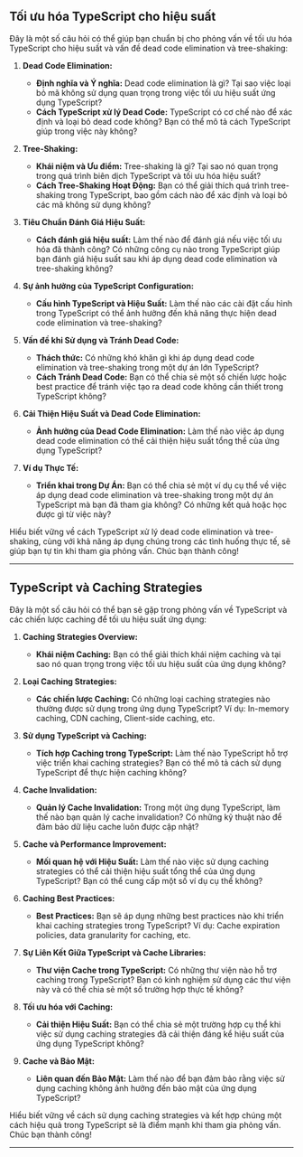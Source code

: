 ## Tối ưu hóa TypeScript cho hiệu suất

Đây là một số câu hỏi có thể giúp bạn chuẩn bị cho phỏng vấn về tối ưu hóa TypeScript cho hiệu suất và vấn đề dead code elimination và tree-shaking:

1. **Dead Code Elimination:**

   - **Định nghĩa và Ý nghĩa:** Dead code elimination là gì? Tại sao việc loại bỏ mã không sử dụng quan trọng trong việc tối ưu hiệu suất ứng dụng TypeScript?
   - **Cách TypeScript xử lý Dead Code:** TypeScript có cơ chế nào để xác định và loại bỏ dead code không? Bạn có thể mô tả cách TypeScript giúp trong việc này không?

2. **Tree-Shaking:**

   - **Khái niệm và Ưu điểm:** Tree-shaking là gì? Tại sao nó quan trọng trong quá trình biên dịch TypeScript và tối ưu hóa hiệu suất?
   - **Cách Tree-Shaking Hoạt Động:** Bạn có thể giải thích quá trình tree-shaking trong TypeScript, bao gồm cách nào để xác định và loại bỏ các mã không sử dụng không?

3. **Tiêu Chuẩn Đánh Giá Hiệu Suất:**

   - **Cách đánh giá hiệu suất:** Làm thế nào để đánh giá nếu việc tối ưu hóa đã thành công? Có những công cụ nào trong TypeScript giúp bạn đánh giá hiệu suất sau khi áp dụng dead code elimination và tree-shaking không?

4. **Sự ảnh hưởng của TypeScript Configuration:**

   - **Cấu hình TypeScript và Hiệu Suất:** Làm thế nào các cài đặt cấu hình trong TypeScript có thể ảnh hưởng đến khả năng thực hiện dead code elimination và tree-shaking?

5. **Vấn đề khi Sử dụng và Tránh Dead Code:**

   - **Thách thức:** Có những khó khăn gì khi áp dụng dead code elimination và tree-shaking trong một dự án lớn TypeScript?
   - **Cách Tránh Dead Code:** Bạn có thể chia sẻ một số chiến lược hoặc best practice để tránh việc tạo ra dead code không cần thiết trong TypeScript không?

6. **Cải Thiện Hiệu Suất và Dead Code Elimination:**

   - **Ảnh hưởng của Dead Code Elimination:** Làm thế nào việc áp dụng dead code elimination có thể cải thiện hiệu suất tổng thể của ứng dụng TypeScript?

7. **Ví dụ Thực Tế:**
   - **Triển khai trong Dự Án:** Bạn có thể chia sẻ một ví dụ cụ thể về việc áp dụng dead code elimination và tree-shaking trong một dự án TypeScript mà bạn đã tham gia không? Có những kết quả hoặc học được gì từ việc này?

Hiểu biết vững về cách TypeScript xử lý dead code elimination và tree-shaking, cùng với khả năng áp dụng chúng trong các tình huống thực tế, sẽ giúp bạn tự tin khi tham gia phỏng vấn. Chúc bạn thành công!

---

## TypeScript và Caching Strategies

Đây là một số câu hỏi có thể bạn sẽ gặp trong phỏng vấn về TypeScript và các chiến lược caching để tối ưu hiệu suất ứng dụng:

1. **Caching Strategies Overview:**

   - **Khái niệm Caching:** Bạn có thể giải thích khái niệm caching và tại sao nó quan trọng trong việc tối ưu hiệu suất của ứng dụng không?

2. **Loại Caching Strategies:**

   - **Các chiến lược Caching:** Có những loại caching strategies nào thường được sử dụng trong ứng dụng TypeScript? Ví dụ: In-memory caching, CDN caching, Client-side caching, etc.

3. **Sử dụng TypeScript và Caching:**

   - **Tích hợp Caching trong TypeScript:** Làm thế nào TypeScript hỗ trợ việc triển khai caching strategies? Bạn có thể mô tả cách sử dụng TypeScript để thực hiện caching không?

4. **Cache Invalidation:**

   - **Quản lý Cache Invalidation:** Trong một ứng dụng TypeScript, làm thế nào bạn quản lý cache invalidation? Có những kỹ thuật nào để đảm bảo dữ liệu cache luôn được cập nhật?

5. **Cache và Performance Improvement:**

   - **Mối quan hệ với Hiệu Suất:** Làm thế nào việc sử dụng caching strategies có thể cải thiện hiệu suất tổng thể của ứng dụng TypeScript? Bạn có thể cung cấp một số ví dụ cụ thể không?

6. **Caching Best Practices:**

   - **Best Practices:** Bạn sẽ áp dụng những best practices nào khi triển khai caching strategies trong TypeScript? Ví dụ: Cache expiration policies, data granularity for caching, etc.

7. **Sự Liên Kết Giữa TypeScript và Cache Libraries:**

   - **Thư viện Cache trong TypeScript:** Có những thư viện nào hỗ trợ caching trong TypeScript? Bạn có kinh nghiệm sử dụng các thư viện này và có thể chia sẻ một số trường hợp thực tế không?

8. **Tối ưu hóa với Caching:**

   - **Cải thiện Hiệu Suất:** Bạn có thể chia sẻ một trường hợp cụ thể khi việc sử dụng caching strategies đã cải thiện đáng kể hiệu suất của ứng dụng TypeScript không?

9. **Cache và Bảo Mật:**
   - **Liên quan đến Bảo Mật:** Làm thế nào để bạn đảm bảo rằng việc sử dụng caching không ảnh hưởng đến bảo mật của ứng dụng TypeScript?

Hiểu biết vững về cách sử dụng caching strategies và kết hợp chúng một cách hiệu quả trong TypeScript sẽ là điểm mạnh khi tham gia phỏng vấn. Chúc bạn thành công!

---
